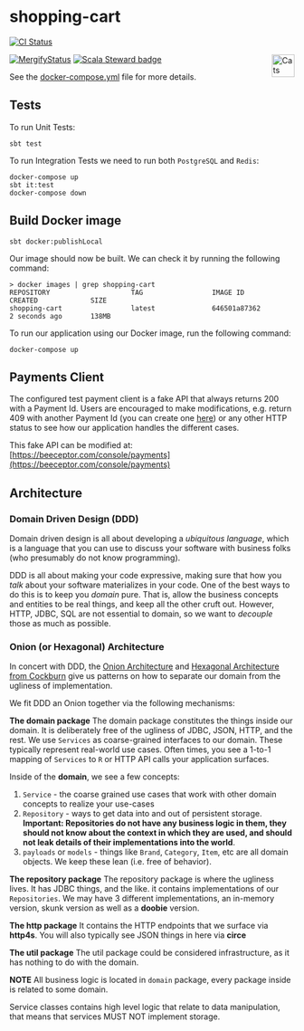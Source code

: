 shopping-cart
=============

[![CI Status](https://travis-ci.org/Bunyod/PracticalFPinScala.svg?branch=master&style=flat)](https://travis-ci.org/Bunyod/PracticalFPinScala/)

[![MergifyStatus](https://img.shields.io/endpoint.svg?url=https://gh.mergify.io/badges/Bunyod/PracticalFPinScala&style=flat)](https://mergify.io)
[![Scala Steward badge](https://img.shields.io/badge/Scala_Steward-helping-brightgreen.svg?style=flat&logo=data:image/png;base64,iVBORw0KGgoAAAANSUhEUgAAAA4AAAAQCAMAAAARSr4IAAAAVFBMVEUAAACHjojlOy5NWlrKzcYRKjGFjIbp293YycuLa3pYY2LSqql4f3pCUFTgSjNodYRmcXUsPD/NTTbjRS+2jomhgnzNc223cGvZS0HaSD0XLjbaSjElhIr+AAAAAXRSTlMAQObYZgAAAHlJREFUCNdNyosOwyAIhWHAQS1Vt7a77/3fcxxdmv0xwmckutAR1nkm4ggbyEcg/wWmlGLDAA3oL50xi6fk5ffZ3E2E3QfZDCcCN2YtbEWZt+Drc6u6rlqv7Uk0LdKqqr5rk2UCRXOk0vmQKGfc94nOJyQjouF9H/wCc9gECEYfONoAAAAASUVORK5CYII=)](https://scala-steward.org) <a href="https://typelevel.org/cats/"><img src="https://typelevel.org/cats/img/cats-badge.svg" height="40px" align="right" alt="Cats friendly" /></a>

See the [docker-compose.yml](app/docker-compose.yml) file for more details.

## Tests

To run Unit Tests:

```
sbt test
```

To run Integration Tests we need to run both `PostgreSQL` and `Redis`:


```
docker-compose up
sbt it:test
docker-compose down
```

## Build Docker image

```
sbt docker:publishLocal
```

Our image should now be built. We can check it by running the following command:

```
> docker images | grep shopping-cart
REPOSITORY                    TAG                 IMAGE ID            CREATED             SIZE
shopping-cart                 latest              646501a87362        2 seconds ago       138MB
```

To run our application using our Docker image, run the following command:

```
docker-compose up
```

## Payments Client

The configured test payment client is a fake API that always returns 200 with a Payment Id. Users are encouraged to make modifications, e.g. return 409 with another Payment Id (you can create one [here](https://www.uuidgenerator.net/api/version1/1)) or any other HTTP status to see how our application handles the different cases.

This fake API can be modified at: [https://beeceptor.com/console/payments](https://beeceptor.com/console/payments)


## Architecture
### Domain Driven Design (DDD)
Domain driven design is all about developing a _ubiquitous language_, which is a language that you can use to discuss your software with business folks (who presumably do not know programming).

DDD is all about making your code expressive, making sure that how you _talk_ about your software materializes in your code.  One of the best ways to do this is to keep you _domain_ pure.  That is, allow the business concepts and entities to be real things, and keep all the other cruft out.  However, HTTP, JDBC, SQL are not essential to domain, so we want to _decouple_ those as much as possible.

### Onion (or Hexagonal) Architecture
In concert with DDD, the [Onion Architecture](https://jeffreypalermo.com/2008/08/the-onion-architecture-part-3/) and [Hexagonal Architecture from Cockburn](https://java-design-patterns.com/patterns/hexagonal/) give us patterns on how to separate our domain from the ugliness of implementation.

We fit DDD an Onion together via the following mechanisms:

**The domain package**
The domain package constitutes the things inside our domain.  It is deliberately free of the ugliness of JDBC, JSON, HTTP, and the rest. 
We use `Services` as coarse-grained interfaces to our domain.  These typically represent real-world use cases. Often times, you see a 1-to-1 mapping of `Services` to `R` or HTTP API calls your application surfaces.

Inside of the **domain**, we see a few concepts:

1. `Service` - the coarse grained use cases that work with other domain concepts to realize your use-cases
1. `Repository` - ways to get data into and out of persistent storage.  **Important: Repositories do not have any business logic in them, they should not know about the context in which they are used, and should not leak details of their implementations into the world**.
1. `payloads` or `models` - things like `Brand`, `Category`, `Item`, etc are all domain objects.  We keep these lean (i.e. free of behavior).

**The repository package**
The repository package is where the ugliness lives.  It has JDBC things, and the like.
it contains implementations of our `Repositories`.  We may have 3 different implementations, an in-memory version, skunk version as well as a **doobie** version.

**The http package**
It contains the HTTP endpoints that we surface via **http4s**.  You will also typically see JSON things in here via **circe**

**The util package**
The util package could be considered infrastructure, as it has nothing to do with the domain.

**NOTE**
All business logic is located in `domain` package, every package inside is related to some domain.

Service classes contains high level logic that relate to data manipulation,
that means that services MUST NOT implement storage.